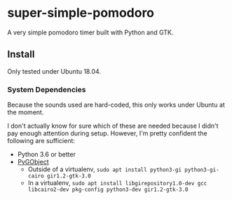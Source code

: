 super-simple-pomodoro
=====================

A very simple pomodoro timer built with Python and GTK.

Install
-------

Only tested under Ubuntu 18.04.

### System Dependencies

Because the sounds used are hard-coded, this only works under Ubuntu at the
moment.

I don't actually know for sure which of these are needed because I didn't pay
enough attention during setup. However, I'm pretty confident the following are
sufficient:

* Python 3.6 or better
* [PyGObject](https://pygobject.readthedocs.io/en/latest/getting_started.html#ubuntu-getting-started)
  * Outside of a virtualenv, `sudo apt install python3-gi python3-gi-cairo gir1.2-gtk-3.0`
  * In a virtualenv, `sudo apt install libgirepository1.0-dev gcc libcairo2-dev pkg-config python3-dev gir1.2-gtk-3.0`
